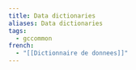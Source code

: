 ```yaml
---
title: Data dictionaries
aliases: Data dictionaries
tags:
  - gccommon
french:
  - "[[Dictionnaire de donnees]]"
---
```

